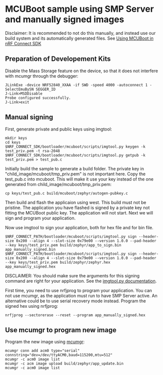 # MCUBoot sample using SMP Server and manually signed images
Disclaimer: It is recommended to not do this manually, and instead use our build system and its automatically generated files. See [Using MCUBoot in nRF Connect SDK](https://developer.nordicsemi.com/nRF_Connect_SDK/doc/latest/mcuboot/readme-ncs.html)

## Preparation of Developement Kits
Disable the Mass Storage feature on the device, so that it does not interfere with mcumgr through the debugger:
```
JLinkExe -device NRF52840_XXAA -if SWD -speed 4000 -autoconnect 1 -SelectEmuBySN SEGGER_ID
J-Link>MSDDisable
Probe configured successfully.
J-Link>exit
```

## Manual signing
First, generate private and public keys using imgtool:
```
mkdir keys
cd keys
$NRF_CONNECT_SDK/bootloader/mcuboot/scripts/imgtool.py keygen -k test_priv.pem -t rsa-2048
$NRF_CONNECT_SDK/bootloader/mcuboot/scripts/imgtool.py getpub -k test_priv.pem > test_pub.c
```

Initially build the sample to generate a build folder. The private key in "child_image/mcuboot/tmp_priv.pem" is not important here.
Copy the test_pub.c into mcuboot. This will make it use your key instead of the one generated from child_image/mcuboot/tmp_priv.pem:
```
cp keys/test_pub.c build/mcuboot/zephyr/autogen-pubkey.c
```

Then build and flash the applicaion using west. This build must not be pristine.
The application you have flashed is signed by a private key not fitting the MCUBoot public key. The application will not start.
Next we will sign and program your application.

Now use imgtool to sign your application, both for hex file and for bin file.
```
$NRF_CONNECT_PATH/bootloader/mcuboot/scripts/imgtool.py sign --header-size 0x200 --align 4 --slot-size 0x79e00 --version 1.0.0 --pad-header --key keys/test_priv.pem build/zephyr/app_to_sign.bin app_manually_signed.bin
$NRF_CONNECT_PATH/bootloader/mcuboot/scripts/imgtool.py sign --header-size 0x200 --align 4 --slot-size 0x79e00 --version 1.0.0 --pad-header --key keys/test_priv.pem build/zephyr/zephyr.hex app_manually_signed.hex
```
DISCLAIMER: You should make sure the arguments for this signing command are right for your application. See the [imgtool.py documentation](https://developer.nordicsemi.com/nRF_Connect_SDK/doc/1.9.1/mcuboot/imgtool.html).

First time, you need to use nrfjprog to program your application. You can not use mcumgr, as the application must run to have SMP Server active. 
An alternative could be to use serial recovery mode instead.
Program the signed hex using nrfjprog:
```
nrfjprog --sectorerase --reset --program app_manually_signed.hex
```

## Use mcumgr to program new image
Program the new image using [mcumgr](https://developer.nordicsemi.com/nRF_Connect_SDK/doc/1.9.1/zephyr/guides/device_mgmt/mcumgr.html):
```
mcumgr conn add acm0 type="serial" connstring="dev=/dev/ttyACM0,baud=115200,mtu=512"
mcumgr -c acm0 image list
mcumgr -c acm image upload build/zephyr/app_update.bin
mcumgr -c acm0 image list
```
